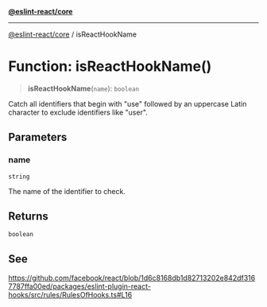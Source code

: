 [**@eslint-react/core**](../README.md)

***

[@eslint-react/core](../README.md) / isReactHookName

# Function: isReactHookName()

> **isReactHookName**(`name`): `boolean`

Catch all identifiers that begin with "use" followed by an uppercase Latin
character to exclude identifiers like "user".

## Parameters

### name

`string`

The name of the identifier to check.

## Returns

`boolean`

## See

https://github.com/facebook/react/blob/1d6c8168db1d82713202e842df3167787ffa00ed/packages/eslint-plugin-react-hooks/src/rules/RulesOfHooks.ts#L16
